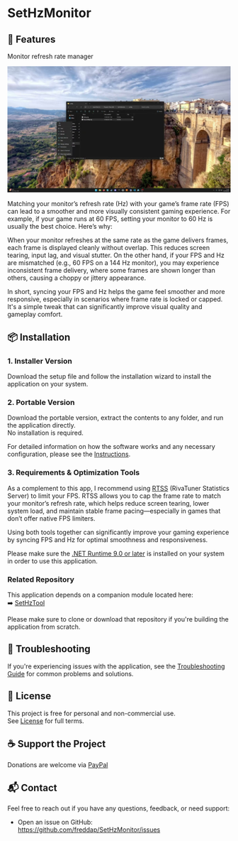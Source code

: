 # SetHzMonitor

## 🚀 Features

Monitor refresh rate manager

[![Demo on YouTube](assets/IMG_0211.jpeg)](https://youtu.be/Yv9EtkBxHNE)

Matching your monitor’s refresh rate (Hz) with your game’s frame rate (FPS) can lead to a smoother and more visually consistent gaming experience. For example, if your game runs at 60 FPS, setting your monitor to 60 Hz is usually the best choice. Here’s why:

When your monitor refreshes at the same rate as the game delivers frames, each frame is displayed cleanly without overlap. This reduces screen tearing, input lag, and visual stutter. On the other hand, if your FPS and Hz are mismatched (e.g., 60 FPS on a 144 Hz monitor), you may experience inconsistent frame delivery, where some frames are shown longer than others, causing a choppy or jittery appearance.

In short, syncing your FPS and Hz helps the game feel smoother and more responsive, especially in scenarios where frame rate is locked or capped. It's a simple tweak that can significantly improve visual quality and gameplay comfort.

## 📦 Installation

### 1. Installer Version
Download the setup file and follow the installation wizard to install the application on your system.


### 2. Portable Version
Download the portable version, extract the contents to any folder, and run the application directly.  
No installation is required.


For detailed information on how the software works and any necessary configuration, please see the [Instructions](./INSTRUCTIONS.md).

### 3. Requirements & Optimization Tools

As a complement to this app, I recommend using [RTSS](https://www.guru3d.com/download/rtss-rivatuner-statistics-server-download) (RivaTuner Statistics Server) to limit your FPS. RTSS allows you to cap the frame rate to match your monitor’s refresh rate, which helps reduce screen tearing, lower system load, and maintain stable frame pacing—especially in games that don’t offer native FPS limiters.

Using both tools together can significantly improve your gaming experience by syncing FPS and Hz for optimal smoothness and responsiveness.

Please make sure the [.NET Runtime 9.0 or later](https://dotnet.microsoft.com/en-us/download/dotnet/9.0/runtime) is installed on your system in order to use this application.

### Related Repository

This application depends on a companion module located here:  
➡️ [SetHzTool](https://github.com/freddap/SetHzTool)

Please make sure to clone or download that repository if you're building the application from scratch.

## 📌 Troubleshooting

If you're experiencing issues with the application, see the [Troubleshooting Guide](TROUBLESHOOTING.md) for common problems and solutions.

## 📄 License

This project is free for personal and non-commercial use.  
See [License](./LICENSE.md) for full terms.

## ☕ Support the Project

Donations are welcome via [PayPal](https://www.paypal.com/donate?business=fredrik8801@gmail.com)

## 📬 Contact

Feel free to reach out if you have any questions, feedback, or need support:

- Open an issue on GitHub: https://github.com/freddap/SetHzMonitor/issues
